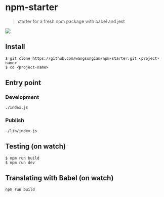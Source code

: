 # npm-starter
> starter for a fresh npm package with babel and jest

![](https://user-images.githubusercontent.com/19645990/30192403-8e6039d6-9415-11e7-8aaf-a56808802bf0.png)

## Install
```
$ git clone https://github.com/wangsongiam/npm-starter.git <project-name>
$ cd <project-name>
```

## Entry point
### Development
```
./index.js
```
### Publish
```
./lib/index.js
```

## Testing (on watch)
```
$ npm run build
$ npm run dev
```

## Translating with Babel (on watch)
```
npm run build
```
